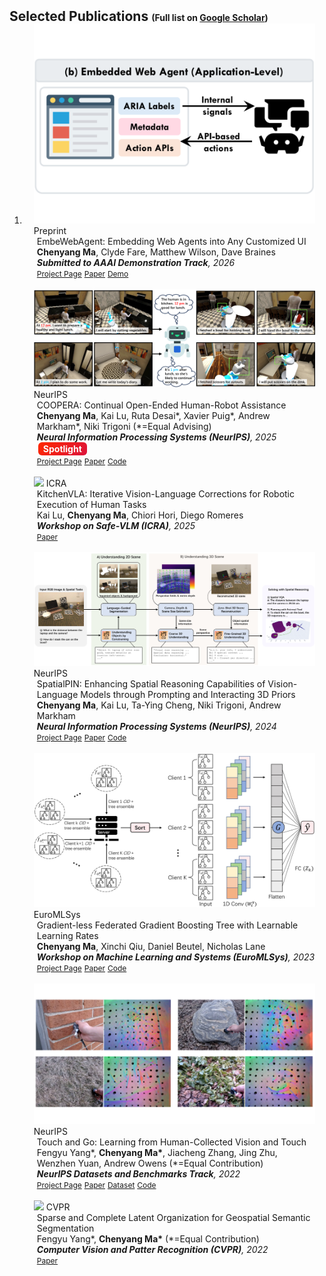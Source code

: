 <h2 id="publications" style="margin: 2px 0px -15px;">Selected Publications <span style="font-size:14px;">(Full list on <a href="https://scholar.google.com/citations?user=d4tuNoUAAAAJ&hl=en">Google Scholar</a>)</span></h2> 

<div class="publications">
<ol class="bibliography">

<li>


<div class="pub-row">

  <div class="col-sm-3 abbr" style="position: relative;padding-right: 15px;padding-left: 15px;">
    <img src="assets/img/paper_teasers/embewebagent.png" class="teaser img-fluid z-depth-1">
    <abbr class="badge">Preprint</abbr>
  </div>

  <div class="col-sm-9" style="position: relative;padding-right: 15px;padding-left: 20px;">
    <div class="title">EmbeWebAgent: Embedding Web Agents into Any Customized UI</div>
    <div class="author"><strong>Chenyang Ma</strong>, Clyde Fare, Matthew Wilson, Dave Braines</div>
    <div class="periodical"><em><strong>Submitted to AAAI Demonstration Track</strong>, 2026</em></div>
    <div class="links">
      <a href="https://dannymcy.github.io/assets/files/placefolder.pdf" class="btn btn-sm z-depth-0" role="button" target="_blank" style="font-size:12px;">Project Page</a>
      <a href="https://dannymcy.github.io/assets/files/placefolder.pdf" class="btn btn-sm z-depth-0" role="button" target="_blank" style="font-size:12px;">Paper</a>
      <a href="https://dannymcy.github.io/assets/files/placefolder.pdf" class="btn btn-sm z-depth-0" role="button" target="_blank" style="font-size:12px;">Demo</a>
    </div>
  </div>

</div>
<br>


<div class="pub-row">

  <div class="col-sm-3 abbr" style="position: relative;padding-right: 15px;padding-left: 15px;">
    <img src="assets/img/paper_teasers/hri.png" class="teaser img-fluid z-depth-1">
    <abbr class="badge">NeurIPS</abbr>
  </div>

  <div class="col-sm-9" style="position: relative;padding-right: 15px;padding-left: 20px;">
    <div class="title">COOPERA: Continual Open-Ended Human-Robot Assistance</div>
    <div class="author"><strong>Chenyang Ma</strong>, Kai Lu, Ruta Desai*, Xavier Puig*, Andrew Markham*, Niki Trigoni (*=Equal Advising)</div>
    <div class="periodical"><em><strong>Neural Information Processing Systems (NeurIPS)</strong>, 2025</em>
      <span style="display: inline-block !important; background: linear-gradient(135deg, #FF2800, #DC143C) !important; color: white !important; padding: 2px 8px !important; border-radius: 6px !important; font-size: 14px !important; font-weight: 700 !important; font-style: normal !important; margin-left: 2px !important;">Spotlight</span>
    </div>
    <div class="links">
      <a href="https://dannymcy.github.io/coopera/" class="btn btn-sm z-depth-0" role="button" target="_blank" style="font-size:12px;">Project Page</a>
      <a href="https://dannymcy.github.io/assets/files/placefolder.pdf" class="btn btn-sm z-depth-0" role="button" target="_blank" style="font-size:12px;">Paper</a>
      <a href="https://github.com/dannymcy/coopera_code" class="btn btn-sm z-depth-0" role="button" target="_blank" style="font-size:12px;">Code</a>
    </div>
  </div>

</div>
<br>


<div class="pub-row">

  <div class="col-sm-3 abbr" style="position: relative;padding-right: 15px;padding-left: 15px;">
    <img src="assets/img/paper_teasers/kitchenvla.png" class="teaser img-fluid z-depth-1">
    <abbr class="badge">ICRA</abbr>
  </div>

  <div class="col-sm-9" style="position: relative;padding-right: 15px;padding-left: 20px;">
    <div class="title">KitchenVLA: Iterative Vision-Language Corrections for Robotic Execution of Human Tasks</div>
    <div class="author">Kai Lu, <strong>Chenyang Ma</strong>, Chiori Hori, Diego Romeres</div>
    <div class="periodical"><em><strong>Workshop on Safe-VLM (ICRA)</strong>, 2025</em></div>
    <div class="links">
      <!-- <a href="https://dannymcy.github.io/zeroshot_task_hallucination/" class="btn btn-sm z-depth-0" role="button" target="_blank" style="font-size:12px;">Project Page</a> -->
      <a href="https://www.merl.com/publications/docs/TR2025-068.pdf" class="btn btn-sm z-depth-0" role="button" target="_blank" style="font-size:12px;">Paper</a>
      <!-- <a href="https://github.com/dannymcy/zeroshot_task_hallucination_code" class="btn btn-sm z-depth-0" role="button" target="_blank" style="font-size:12px;">Code</a> -->
    </div>
  </div>

</div>
<br>


<div class="pub-row">

  <div class="col-sm-3 abbr" style="position: relative;padding-right: 15px;padding-left: 15px;">
    <img src="assets/img/paper_teasers/spatialpin.png" class="teaser img-fluid z-depth-1">
    <abbr class="badge">NeurIPS</abbr>
  </div>

  <div class="col-sm-9" style="position: relative;padding-right: 15px;padding-left: 20px;">
    <div class="title">SpatialPIN: Enhancing Spatial Reasoning Capabilities of Vision-Language Models through Prompting and Interacting 3D Priors</div>
    <div class="author"><strong>Chenyang Ma</strong>, Kai Lu, Ta-Ying Cheng, Niki Trigoni, Andrew Markham</div>
    <div class="periodical"><em><strong>Neural Information Processing Systems (NeurIPS)</strong>, 2024</em></div>
    <div class="links">
      <a href="https://dannymcy.github.io/zeroshot_task_hallucination/" class="btn btn-sm z-depth-0" role="button" target="_blank" style="font-size:12px;">Project Page</a>
      <a href="https://arxiv.org/abs/2403.13438" class="btn btn-sm z-depth-0" role="button" target="_blank" style="font-size:12px;">Paper</a>
      <a href="https://github.com/dannymcy/zeroshot_task_hallucination_code" class="btn btn-sm z-depth-0" role="button" target="_blank" style="font-size:12px;">Code</a>
    </div>
  </div>

</div>
<br>
  

<div class="pub-row">

  <div class="col-sm-3 abbr" style="position: relative;padding-right: 15px;padding-left: 15px;">
    <img src="assets/img/paper_teasers/fedxgbllr.png" class="teaser img-fluid z-depth-1">
    <abbr class="badge">EuroMLSys</abbr>
  </div>

  <div class="col-sm-9" style="position: relative;padding-right: 15px;padding-left: 20px;">
    <div class="title">Gradient-less Federated Gradient Boosting Tree with Learnable Learning Rates</div>
    <div class="author"><strong>Chenyang Ma</strong>, Xinchi Qiu, Daniel Beutel, Nicholas Lane</div>
    <div class="periodical"><em><strong>Workshop on Machine Learning and Systems (EuroMLSys)</strong>, 2023</em></div>
    <div class="links">
      <a href="https://flower.ai/blog/2023-04-19-xgboost-with-flower/" class="btn btn-sm z-depth-0" role="button" target="_blank" style="font-size:12px;">Project Page</a>
      <a href="https://arxiv.org/abs/2304.07537" class="btn btn-sm z-depth-0" role="button" target="_blank" style="font-size:12px;">Paper</a>
      <a href="https://github.com/adap/flower/tree/main/baselines/hfedxgboost" class="btn btn-sm z-depth-0" role="button" target="_blank" style="font-size:12px;">Code</a>
    </div>
  </div>

</div>
<br>
  

<div class="pub-row">

  <div class="col-sm-3 abbr" style="position: relative;padding-right: 15px;padding-left: 15px;">
    <img src="assets/img/paper_teasers/touch_go.png" class="teaser img-fluid z-depth-1">
    <abbr class="badge">NeurIPS</abbr>
  </div>

  <div class="col-sm-9" style="position: relative;padding-right: 15px;padding-left: 20px;">
    <div class="title">Touch and Go: Learning from Human-Collected Vision and Touch</div>
    <div class="author">Fengyu Yang*, <strong>Chenyang Ma*</strong>, Jiacheng Zhang, Jing Zhu, Wenzhen Yuan, Andrew Owens (*=Equal Contribution)
    </div>
    <div class="periodical"><em><strong>NeurIPS Datasets and Benchmarks Track</strong>, 2022</em></div>
    <div class="links">
      <a href="https://touch-and-go.github.io/" class="btn btn-sm z-depth-0" role="button" target="_blank" style="font-size:12px;">Project Page</a>
      <a href="https://arxiv.org/abs/2211.12498" class="btn btn-sm z-depth-0" role="button" target="_blank" style="font-size:12px;">Paper</a>
      <a href="https://drive.google.com/drive/u/1/folders/1NDasyshDCL9aaQzxjn_-Q5MBURRT360B" class="btn btn-sm z-depth-0" role="button" target="_blank" style="font-size:12px;">Dataset</a>
        <a href="https://github.com/fredfyyang/Touch-and-Go" class="btn btn-sm z-depth-0" role="button" target="_blank" style="font-size:12px;">Code</a>
      <!-- <a href="https://arxiv.org/pdf/2002.10211.pdf" class="btn btn-sm z-depth-0" role="button" target="_blank" style="font-size:12px;">PDF</a>
      <a href="https://github.com/yaoyao-liu/mnemonics" class="btn btn-sm z-depth-0" role="button" target="_blank" style="font-size:12px;">Code</a>
      <a href="https://class-il.mpi-inf.mpg.de/mnemonics/" class="btn btn-sm z-depth-0" role="button" target="_blank" style="font-size:12px;">Project Page</a>
      <a href="https://dblp.uni-trier.de/rec/conf/cvpr/LiuSLSS20.html?view=bibtex" class="btn btn-sm z-depth-0" role="button" target="_blank" style="font-size:12px;">BibTex</a>
      <strong><i style="color:#e74d3c">Oral Presentation</i></strong> -->
    </div>
  </div>

</div>
<br>


<div class="pub-row">

  <div class="col-sm-3 abbr" style="position: relative;padding-right: 15px;padding-left: 15px;">
    <img src="assets/img/paper_teasers/geospatial.png" class="teaser img-fluid z-depth-1">
    <abbr class="badge">CVPR</abbr>
  </div>

  <div class="col-sm-9" style="position: relative;padding-right: 15px;padding-left: 20px;">
    <div class="title">Sparse and Complete Latent Organization for Geospatial Semantic Segmentation</div>
    <div class="author">Fengyu Yang*, <strong>Chenyang Ma*</strong> (*=Equal Contribution)
    </div>
    <div class="periodical"><em><strong>Computer Vision and Patter Recognition (CVPR)</strong>, 2022</em></div>
    <div class="links">
      <a href="https://openaccess.thecvf.com/content/CVPR2022/papers/Yang_Sparse_and_Complete_Latent_Organization_for_Geospatial_Semantic_Segmentation_CVPR_2022_paper.pdf" class="btn btn-sm z-depth-0" role="button" target="_blank" style="font-size:12px;">Paper</a>
    </div>
  </div>

</div>



</li>

<br>

</ol>
</div>
